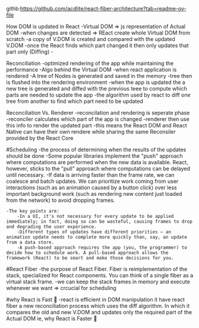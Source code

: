 githb:https://github.com/acdlite/react-fiber-architecture?tab=readme-ov-file

How DOM is updated in React
    -Virtual DOM => js representation of Actual DOM
    -when changes are detected => REact create whole Virtual DOM from scratch
    -a copy of V.DOM is created and compared with the updated V.DOM
    -once the React finds which part changed it then only updates that part only (Diffing)
    -

Reconciliation
    -optimized rendering of the app while maintaining the performance
    -Algo behind the Virtual DOM
    -when react application is rendered
        -A tree of Nodes is generated and saved in the memory
        -tree then is flushed into the rendering environment
        -when the app is updated the a new tree is generated and diffed with the previous teee to compute which parts are needed to update the app
    -the algorithm used by react to diff one tree from another to find which part need to be updated

Reconciliation Vs. Renderer
    -reconcilation and rendering is seperate phase
    -reconciler calculates which part of the app is changed
    -renderer then use this info to render the updated part
    -this means the React DOM and React Native can have their own rendere while sharing the same Reconsiler provided by the React Core

#Scheduling
    -the process of determining when the results of the updates should be done
    -Some popular libraries implement the "push" approach where computations are performed when the new data is available. React, however, sticks to the "pull" approach where computations can be delayed until necessary.
    -If data is arriving faster than the frame rate, we can coalesce and batch updates. We can prioritize work coming from user interactions (such as an animation caused by a button click) over less important background work (such as rendering new content just loaded from the network) to avoid dropping frames.
    
    -The key points are:
        -In a UI, it's not necessary for every update to be applied immediately; in fact, doing so can be wasteful, causing frames to drop and degrading the user experience.
        -Different types of updates have different priorities — an animation update needs to complete more quickly than, say, an update from a data store.
        -A push-based approach requires the app (you, the programmer) to decide how to schedule work. A pull-based approach allows the framework (React) to be smart and make those decisions for you.

#React Fiber
    -the purpose of React Fiber. Fiber is reimplementation of the stack, specialized for React components. You can think of a single fiber as a virtual stack frame.
    -we can keep the stack frames in memory and execute whenever we want => crcucial for scheduling

#why React is Fast 🚀
    -react is efficient in DOM manipulation it have react fiber a new reconciliation process which uses the diff algorithm. In which it compares the old and new V.DOM and updates only the required part of the Actual DOM ie, why React is Faster 🚀 